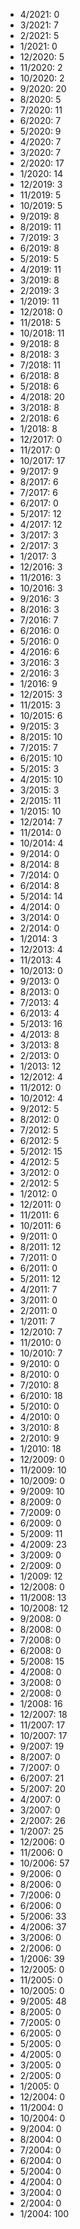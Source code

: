 *  4/2021: 0
*  3/2021: 7
*  2/2021: 5
*  1/2021: 0
*  12/2020: 5
*  11/2020: 2
*  10/2020: 2
*  9/2020: 20
*  8/2020: 5
*  7/2020: 11
*  6/2020: 7
*  5/2020: 9
*  4/2020: 7
*  3/2020: 7
*  2/2020: 17
*  1/2020: 14
*  12/2019: 3
*  11/2019: 5
*  10/2019: 5
*  9/2019: 8
*  8/2019: 11
*  7/2019: 3
*  6/2019: 8
*  5/2019: 5
*  4/2019: 11
*  3/2019: 8
*  2/2019: 3
*  1/2019: 11
*  12/2018: 0
*  11/2018: 5
*  10/2018: 11
*  9/2018: 8
*  8/2018: 3
*  7/2018: 11
*  6/2018: 8
*  5/2018: 6
*  4/2018: 20
*  3/2018: 8
*  2/2018: 6
*  1/2018: 8
*  12/2017: 0
*  11/2017: 0
*  10/2017: 17
*  9/2017: 9
*  8/2017: 6
*  7/2017: 6
*  6/2017: 0
*  5/2017: 12
*  4/2017: 12
*  3/2017: 3
*  2/2017: 3
*  1/2017: 3
*  12/2016: 3
*  11/2016: 3
*  10/2016: 3
*  9/2016: 3
*  8/2016: 3
*  7/2016: 7
*  6/2016: 0
*  5/2016: 0
*  4/2016: 6
*  3/2016: 3
*  2/2016: 3
*  1/2016: 9
*  12/2015: 3
*  11/2015: 3
*  10/2015: 6
*  9/2015: 3
*  8/2015: 10
*  7/2015: 7
*  6/2015: 10
*  5/2015: 3
*  4/2015: 10
*  3/2015: 3
*  2/2015: 11
*  1/2015: 10
*  12/2014: 7
*  11/2014: 0
*  10/2014: 4
*  9/2014: 0
*  8/2014: 8
*  7/2014: 0
*  6/2014: 8
*  5/2014: 14
*  4/2014: 0
*  3/2014: 0
*  2/2014: 0
*  1/2014: 3
*  12/2013: 4
*  11/2013: 4
*  10/2013: 0
*  9/2013: 0
*  8/2013: 0
*  7/2013: 4
*  6/2013: 4
*  5/2013: 16
*  4/2013: 8
*  3/2013: 8
*  2/2013: 0
*  1/2013: 12
*  12/2012: 4
*  11/2012: 0
*  10/2012: 4
*  9/2012: 5
*  8/2012: 0
*  7/2012: 5
*  6/2012: 5
*  5/2012: 15
*  4/2012: 5
*  3/2012: 0
*  2/2012: 5
*  1/2012: 0
*  12/2011: 0
*  11/2011: 6
*  10/2011: 6
*  9/2011: 0
*  8/2011: 12
*  7/2011: 0
*  6/2011: 0
*  5/2011: 12
*  4/2011: 7
*  3/2011: 0
*  2/2011: 0
*  1/2011: 7
*  12/2010: 7
*  11/2010: 0
*  10/2010: 7
*  9/2010: 0
*  8/2010: 0
*  7/2010: 8
*  6/2010: 18
*  5/2010: 0
*  4/2010: 0
*  3/2010: 8
*  2/2010: 9
*  1/2010: 18
*  12/2009: 0
*  11/2009: 10
*  10/2009: 0
*  9/2009: 10
*  8/2009: 0
*  7/2009: 0
*  6/2009: 0
*  5/2009: 11
*  4/2009: 23
*  3/2009: 0
*  2/2009: 0
*  1/2009: 12
*  12/2008: 0
*  11/2008: 13
*  10/2008: 12
*  9/2008: 0
*  8/2008: 0
*  7/2008: 0
*  6/2008: 0
*  5/2008: 15
*  4/2008: 0
*  3/2008: 0
*  2/2008: 0
*  1/2008: 16
*  12/2007: 18
*  11/2007: 17
*  10/2007: 17
*  9/2007: 19
*  8/2007: 0
*  7/2007: 0
*  6/2007: 21
*  5/2007: 20
*  4/2007: 0
*  3/2007: 0
*  2/2007: 26
*  1/2007: 25
*  12/2006: 0
*  11/2006: 0
*  10/2006: 57
*  9/2006: 0
*  8/2006: 0
*  7/2006: 0
*  6/2006: 0
*  5/2006: 33
*  4/2006: 37
*  3/2006: 0
*  2/2006: 0
*  1/2006: 39
*  12/2005: 0
*  11/2005: 0
*  10/2005: 0
*  9/2005: 48
*  8/2005: 0
*  7/2005: 0
*  6/2005: 0
*  5/2005: 0
*  4/2005: 0
*  3/2005: 0
*  2/2005: 0
*  1/2005: 0
*  12/2004: 0
*  11/2004: 0
*  10/2004: 0
*  9/2004: 0
*  8/2004: 0
*  7/2004: 0
*  6/2004: 0
*  5/2004: 0
*  4/2004: 0
*  3/2004: 0
*  2/2004: 0
*  1/2004: 100